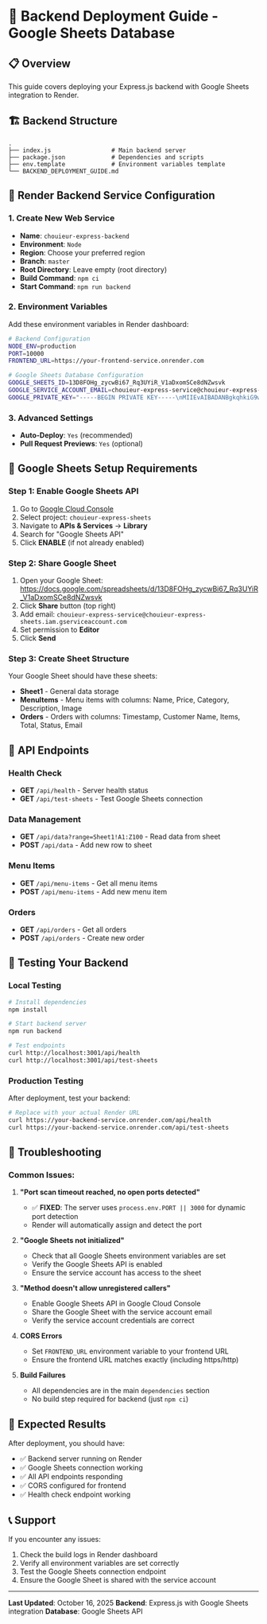 # 🚀 Backend Deployment Guide - Google Sheets Database

## 📋 Overview
This guide covers deploying your Express.js backend with Google Sheets integration to Render.

## 🏗️ Backend Structure
```
.
├── index.js                 # Main backend server
├── package.json             # Dependencies and scripts
├── env.template             # Environment variables template
└── BACKEND_DEPLOYMENT_GUIDE.md
```

## 🎯 Render Backend Service Configuration

### 1. Create New Web Service
- **Name**: `chouieur-express-backend`
- **Environment**: `Node`
- **Region**: Choose your preferred region
- **Branch**: `master`
- **Root Directory**: Leave empty (root directory)
- **Build Command**: `npm ci`
- **Start Command**: `npm run backend`

### 2. Environment Variables
Add these environment variables in Render dashboard:

```bash
# Backend Configuration
NODE_ENV=production
PORT=10000
FRONTEND_URL=https://your-frontend-service.onrender.com

# Google Sheets Database Configuration
GOOGLE_SHEETS_ID=13D8FOHg_zycwBi67_Rq3UYiR_V1aDxomSCe8dNZwsvk
GOOGLE_SERVICE_ACCOUNT_EMAIL=chouieur-express-service@chouieur-express-sheets.iam.gserviceaccount.com
GOOGLE_PRIVATE_KEY="-----BEGIN PRIVATE KEY-----\nMIIEvAIBADANBgkqhkiG9w0BAQEFAASCBKYwggSiAgEAAoIBAQCHoQYJ0nK7mFFZ\nomz6vLAKAHRqCcF4fOo/G8WOecrgd5uxl7g1k9y1c19lGKPBgOz2pIHSLpqCiTVO\nZkQBAEUmJWwF8HfWvU2Il3fA23VcP9XTWdRSaW4BQk9IaVTKrMbebyVV33wxZFtF\n9dLf0jZtXom25gNuVeWmctOa6k5W5eSCa1PIaOZNYmkNzXVH5dSIJLacwhUlJNyv\n9QUzHiX6uGEozmJYpGRduwhQNxXBr3YW5ZKXn9fb5D8CTHo2dZORdeASYDJ818nA\nepAbJmG+bDlo7RpDCqg4W5srZSpjSHE/rT4Bsr0wet8X1hPehDom2dTt7UFB72e/\nCSdtLnbZAgMBAAECggIACOnRLsYQ2jlJZ12gUd4ip5WeEPXxLAzxjBBI0KofgiF3z\n8njpF0RPZfFeHJPA90+UwyTOj1SWvOttgGiCIZq18KrW7ZD/HzKzrL1flmIV1Wkw\nkUI/DOd23khQU47wjp1KOIYPaxRT4h8ZTIC6ShFTmF51KHr3UMH+ZLD5LR4m5dj/\nbI8027B8eGl6C/S62rKJL9k1fCfLIeqL1qRcpqhr2+VhLikqcHNH2bazpUVer6mn\nQzi2ME8HUoAM8+Q6syv/y77nVqAyXDJVuvHdqQXMB9hzzsqan8RA2Rjgz7NK5N8P\nq6DfX3pJm5VoULKLvgv+BNwIAlRhtTKcmHeg5BUs3QKBgQC65IWydG2vUFqDkFpS\n+mL963I4JbjAdoZR2Sptc5lazg5U4QPY6px2qLGTBU3Bw4hm04LHaxzC2BXaw5K2\n8rLg6L3t5cETc/U1qwD2zCkZukqq3sGL7PX6utnTZXgYFPFs+CaMl1lpi73ZvrDI\ns22MaxuogMLVBE/Dj8WBEdCDzwKBgQC5x9KlBPeyzdcSCvw1p3oq0CWqTwSeOW0p\n8ZYINDEDvZ6hnccNwwtMc65/G/4xhEjD9mpCKvQnxBD+qzB8JuvUhjPtzck0Skj+\no8s7GxKdzn07IjA6FyShSN7tzxLHherOoA6CUdI4Aw9EWK2tkAfBecN4qgHTCMOd\nG1bTubD81wKBgA0p22DeYntepYFuwW3mxOItmzXpMkIcFwncyeg7pCmJKelAkAzP\nOYYCC7/XN8rWAt17OFLjcHsozSFDdSn9nivJONdwv1CncjX1fWvkpWByhp/SYL+C\nSTEHx/LPys2na/nI4K42Ws3cVBvqGnmIacbiJGiR6ScnzpZvofGdV5pxAoGATbbo\nR/2e/F4dBMAxpuQrN7OgvfCWFvYg0zXrM/1ZL55nuGW++ePIWy/dI/AkpGQY6Fix\nNIKxZd0f2tiTzKufZWTKXkUCUOxuQo8UGeKGVBsnyc/Qasx5lzpbfxFrYqmDgvHz\nf9JoZOPqxAVwibVBeU7NVTGQ183HvnXMSX9ZKTsCgYBDvyqgMAqPRGSAmYQ1T5ZJ\nNeUvu0QhxorZ0xV3X7AvEKAnoa4Z2jFnvq1tZMXr0bpDHEzqNK/f6um78TwP7z7h\nT7aFKSYT/2aYFgvSdXxPVoCHj33NApnYPHVD7NGltvMCQbO34aA3qyWEJoHDQKSs\ndk5yvqVdqBoJ7hZg7HMe3w==\n-----END PRIVATE KEY-----\n"
```

### 3. Advanced Settings
- **Auto-Deploy**: `Yes` (recommended)
- **Pull Request Previews**: `Yes` (optional)

## 🔧 Google Sheets Setup Requirements

### Step 1: Enable Google Sheets API
1. Go to [Google Cloud Console](https://console.cloud.google.com/)
2. Select project: `chouieur-express-sheets`
3. Navigate to **APIs & Services** → **Library**
4. Search for "Google Sheets API"
5. Click **ENABLE** (if not already enabled)

### Step 2: Share Google Sheet
1. Open your Google Sheet: https://docs.google.com/spreadsheets/d/13D8FOHg_zycwBi67_Rq3UYiR_V1aDxomSCe8dNZwsvk
2. Click **Share** button (top right)
3. Add email: `chouieur-express-service@chouieur-express-sheets.iam.gserviceaccount.com`
4. Set permission to **Editor**
5. Click **Send**

### Step 3: Create Sheet Structure
Your Google Sheet should have these sheets:
- **Sheet1** - General data storage
- **MenuItems** - Menu items with columns: Name, Price, Category, Description, Image
- **Orders** - Orders with columns: Timestamp, Customer Name, Items, Total, Status, Email

## 📡 API Endpoints

### Health Check
- **GET** `/api/health` - Server health status
- **GET** `/api/test-sheets` - Test Google Sheets connection

### Data Management
- **GET** `/api/data?range=Sheet1!A1:Z100` - Read data from sheet
- **POST** `/api/data` - Add new row to sheet

### Menu Items
- **GET** `/api/menu-items` - Get all menu items
- **POST** `/api/menu-items` - Add new menu item

### Orders
- **GET** `/api/orders` - Get all orders
- **POST** `/api/orders` - Create new order

## 🧪 Testing Your Backend

### Local Testing
```bash
# Install dependencies
npm install

# Start backend server
npm run backend

# Test endpoints
curl http://localhost:3001/api/health
curl http://localhost:3001/api/test-sheets
```

### Production Testing
After deployment, test your backend:
```bash
# Replace with your actual Render URL
curl https://your-backend-service.onrender.com/api/health
curl https://your-backend-service.onrender.com/api/test-sheets
```

## 🚨 Troubleshooting

### Common Issues:

1. **"Port scan timeout reached, no open ports detected"**
   - ✅ **FIXED**: The server uses `process.env.PORT || 3000` for dynamic port detection
   - Render will automatically assign and detect the port

2. **"Google Sheets not initialized"**
   - Check that all Google Sheets environment variables are set
   - Verify the Google Sheets API is enabled
   - Ensure the service account has access to the sheet

3. **"Method doesn't allow unregistered callers"**
   - Enable Google Sheets API in Google Cloud Console
   - Share the Google Sheet with the service account email
   - Verify the service account credentials are correct

4. **CORS Errors**
   - Set `FRONTEND_URL` environment variable to your frontend URL
   - Ensure the frontend URL matches exactly (including https/http)

5. **Build Failures**
   - All dependencies are in the main `dependencies` section
   - No build step required for backend (just `npm ci`)

## 🎉 Expected Results

After deployment, you should have:
- ✅ Backend server running on Render
- ✅ Google Sheets connection working
- ✅ All API endpoints responding
- ✅ CORS configured for frontend
- ✅ Health check endpoint working

## 📞 Support

If you encounter any issues:
1. Check the build logs in Render dashboard
2. Verify all environment variables are set correctly
3. Test the Google Sheets connection endpoint
4. Ensure the Google Sheet is shared with the service account

---

**Last Updated**: October 16, 2025
**Backend**: Express.js with Google Sheets integration
**Database**: Google Sheets API

